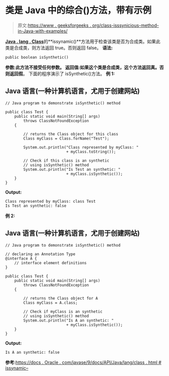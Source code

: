 # 类是 Java 中的综合()方法，带有示例

> 原文:[https://www . geeksforgeeks . org/class-isssynicious-method-in-Java-with-examples/](https://www.geeksforgeeks.org/class-issynthetic-method-in-java-with-examples/)

[**Java . lang . Class**](https://www.geeksforgeeks.org/java-lang-class-class-java-set-1/)的**issynamic()**方法用于检查该类是否为合成类。如果此类是合成类，则方法返回 true。否则返回 false。
**语法:**

```
public boolean isSynthetic()
```

**参数:**此方法不接受任何参数。
**返回值:**如果这个类是合成类，这个方法返回**真**。否则返回**假**。
下面的程序演示了 isSynthetic()方法。
**例 1:**

## Java 语言(一种计算机语言，尤用于创建网站)

```
// Java program to demonstrate isSynthetic() method

public class Test {
    public static void main(String[] args)
        throws ClassNotFoundException
    {

        // returns the Class object for this class
        Class myClass = Class.forName("Test");

        System.out.println("Class represented by myClass: "
                           + myClass.toString());

        // Check if this class is an synthetic
        // using isSynthetic() method
        System.out.println("Is Test an synthetic: "
                           + myClass.isSynthetic());
    }
}
```

**Output:** 

```
Class represented by myClass: class Test
Is Test an synthetic: false
```

**例 2:**

## Java 语言(一种计算机语言，尤用于创建网站)

```
// Java program to demonstrate isSynthetic() method

// declaring an Annotation Type
@interface A {
    // interface element definitions
}

public class Test {
    public static void main(String[] args)
        throws ClassNotFoundException
    {

        // returns the Class object for A
        Class myClass = A.class;

        // Check if myClass is an synthetic
        // using isSynthetic() method
        System.out.println("Is A an synthetic: "
                           + myClass.isSynthetic());
    }
}
```

**Output:** 

```
Is A an synthetic: false
```

**参考:**[https://docs . Oracle . com/javase/9/docs/API/Java/lang/class . html # issynamic–](https://docs.oracle.com/javase/9/docs/api/java/lang/Class.html#isSynthetic--)